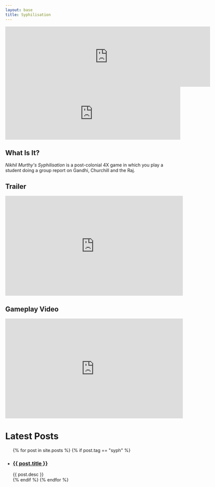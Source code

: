 ```yaml
---
layout: base
title: Syphilisation
---
```


<iframe src="https://store.steampowered.com/widget/1712530/" frameborder="0" width="646" height="190"></iframe>

<iframe src="https://itch.io/embed/660700" width="552" height="167" frameborder="0"><a href="https://whynotgames.itch.io/nikhil-murthys-syphilisation">Nikhil Murthy's Syphilisation by Why Not Games</a></iframe>

## What Is It?

*Nikhil Murthy's Syphilisation* is a post-colonial 4X game in which you play a student doing a group report on Gandhi, Churchill and the Raj.

## Trailer

<iframe width="560" height="315" src="https://www.youtube.com/embed/jH2GzGH18M0" title="YouTube video player" frameborder="0" allow="accelerometer; autoplay; clipboard-write; encrypted-media; gyroscope; picture-in-picture" allowfullscreen></iframe>

## Gameplay Video

<iframe width="560" height="315" src="https://www.youtube.com/embed/videoseries?list=PLZAuHrQoew0wIFKMTz_-wzOzWtmxBuLVI" title="YouTube video player" frameborder="0" allow="accelerometer; autoplay; clipboard-write; encrypted-media; gyroscope; picture-in-picture" allowfullscreen></iframe>

# Latest Posts

<ul>
  {% for post in site.posts %}
    {% if post.tag == "syph" %}
    <li>
      <h3><a href="{{ post.url }}">{{ post.title }}</a></h3>
      {{ post.desc }}
    </li>
    {% endif %}
  {% endfor %}
</ul>